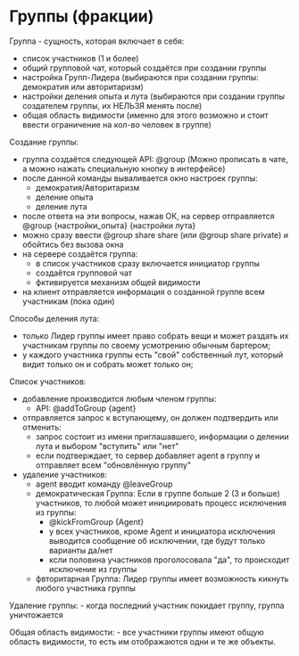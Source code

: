 ﻿
# Группы (фракции) #

Группа - cущность, которая включает в себя:

- список участников (1 и более)
- общий групповой чат, который создаётся при создании группы
- настройка Групп-Лидера (выбираются при создании группы: демократия или авторитаризм)
- настройки деления опыта и лута (выбираются при создании группы создателем группы, их НЕЛЬЗЯ менять после)
- общая область видимости (именно для этого возможно и стоит ввести ограничение на кол-во человек в группе)


Создание группы:

- группа создаётся следующей API: @group (Можно прописать в чате, а можно нажать специальную кнопку в интерфейсе)
- после данной команды вываливается окно настроек группы:
	- демократия/Авторитаризм
	- деление опыта
	- деление лута
- после ответа на эти вопросы, нажав ОК, на сервер отправляется @group {настройки_опыта} {настройки лута}
- можно сразу ввести @group share share (или @group share private) и обойтись без вызова окна
- на сервере создаётся группа:
	- в список участников сразу включается инициатор группы
	- создаётся групповой чат
	- фктивируется механизм общей видимости
- на клиент отправляется информация о созданной группе всем участникам (пока один)


Способы деления лута:

- только Лидер группы имеет право собрать вещи и может раздать их участникам группы по своему усмотрению обычным бартером;
- у каждого участника группы есть "свой" собственный лут, который видит только он и собрать может только он;


Список участников:

- добавление производится любым членом группы:
	- API: @addToGroup {agent}
- отправляется запрос к вступающему, он должен подтвердить или отменить:
	- запрос состоит из имени приглашавшего, информации о делении лута и выбором "вступить" или "нет"
	- если подтверждает, то сервер добавляет agent в группу и отправляет всем "обновлённую группу"
- удаление участников:
	- agent вводит команду @leaveGroup
	- демократическая Группа: Если в группе больше 2 (3 и больше) участников, то любой может инициировать процесс исключения из группы:
		- @kickFromGroup {Agent}
		- у всех участников, кроме Agent и инициатора исключения выводится сообщение об исключении, где будут только варианты да/нет
		- ксли половина участников проголосовала "да", то происходит исключение из группы
	- фвторитарная Группа: Лидер группы имеет возможность кикнуть любого участника группы


Удаление группы:
	- когда последний участник покидает группу, группа уничтожается

Общая область видимости:
	- все участники группы имеют общую область видимости, то есть им отображаются одни и те же объекты.
